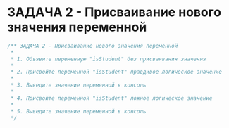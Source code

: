 # ЗАДАЧА 2 - Присваивание нового значения переменной
```javascript
/** ЗАДАЧА 2 - Присваивание нового значения переменной
 *
 * 1. Объявите переменную "isStudent" без присваивания значения
 *
 * 2. Присвойте переменной "isStudent" правдивое логическое значение
 *
 * 3. Выведите значение переменной в консоль
 *
 * 4. Присвойте переменной "isStudent" ложное логическое значение
 *
 * 5. Выведите значение переменной в консоль
 */
```
